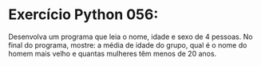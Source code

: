 # Exercício Python 056: 
Desenvolva um programa que leia o nome, idade e sexo de 4 pessoas. No final do programa, mostre: a média de idade do grupo, qual 
é o nome do homem mais velho e quantas mulheres têm menos de 20 anos.

